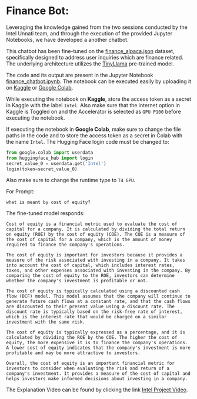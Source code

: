# Finance Bot:

Leveraging the knowledge gained from the two sessions conducted by the Intel Unnati team, and through the execution of the provided Jupyter Notebooks, we have developed a another chatbot.

This chatbot has been fine-tuned on the [finance_alpaca.json](https://github.com/JoyM268/Intel-Unnati-Industrial-Training-Program-2024/blob/main/finance%20chatbot/finance_alpaca.json) dataset, specifically designed to address user inquiries which are finance related. The underlying architecture utilizes the [TinyLlama](https://huggingface.co/TinyLlama/TinyLlama-1.1B-Chat-v0.1) pre-trained model. 

The code and its output are present in the Jupyter Notebook [finance_chatbot.ipynb](https://github.com/JoyM268/Intel-Unnati-Industrial-Training-Program-2024/blob/main/finance%20chatbot/finance_chatbot.ipynb). The notebook can be executed easily by uploading it on [Kaggle](https://www.kaggle.com/) or [Google Colab](https://colab.research.google.com/).

While executing the notebook on **Kaggle**, store the access token as a secret in Kaggle with the label `Intel`. Also make sure that the internet option in Kaggle is Toggled on and the Accelerator is selected as `GPU P100` before executing the notebook.

If executing the notebook in **Google Colab**, make sure to change the file paths in the code and to store the access token as a secret in Colab with the name `Intel`. The Hugging Face login code must be changed to:
```python
from google.colab import userdata
from huggingface_hub import login
secret_value_0 = userdata.get('Intel')
login(token=secret_value_0)
``` 

Also make sure to change the runtime type to `T4 GPU`.

For Prompt:
```
what is meant by cost of equity?
```

The fine-tuned model responds:
```
Cost of equity is a financial metric used to evaluate the cost of capital for a company. It is calculated by dividing the total return on equity (ROE) by the cost of equity (COE). The COE is a measure of the cost of capital for a company, which is the amount of money required to finance the company's operations.

The cost of equity is important for investors because it provides a measure of the risk associated with investing in a company. It takes into account the cost of capital, which includes interest rates, taxes, and other expenses associated with investing in the company. By comparing the cost of equity to the ROE, investors can determine whether the company's investment is profitable or not.

The cost of equity is typically calculated using a discounted cash flow (DCF) model. This model assumes that the company will continue to generate future cash flows at a constant rate, and that the cash flows are discounted to their present value using a discount rate. The discount rate is typically based on the risk-free rate of interest, which is the interest rate that would be charged on a similar investment with the same risk.

The cost of equity is typically expressed as a percentage, and it is calculated by dividing the ROE by the COE. The higher the cost of equity, the more expensive it is to finance the company's operations. A lower cost of equity indicates that the company's investment is more profitable and may be more attractive to investors.

Overall, the cost of equity is an important financial metric for investors to consider when evaluating the risk and return of a company's investment. It provides a measure of the cost of capital and helps investors make informed decisions about investing in a company.
```

The Explanation Video can be found by clicking the link [Intel Project Video](https://drive.google.com/file/d/1y0zHbecpfFLH25lg24_Wu-sAX7mu-kjY/view?usp=sharing).
